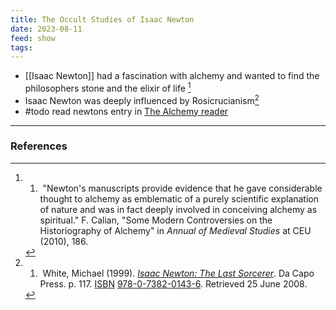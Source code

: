 ```yaml
---
title: The Occult Studies of Isaac Newton
date: 2023-08-11
feed: show
tags: 
---
```


- [[Isaac Newton]] had a fascination with alchemy and wanted to find the philosophers stone and the elixir of life [^1]
- Isaac Newton was deeply influenced by Rosicrucianism[^2]
- #todo read newtons entry in [The Alchemy reader](https://mega.nz/folder/jlEwhYyJ#iK4mVC4y5iwk_cr3eIpX4g/file/zp9ExYSI)


___
### References
[^1]: 1.  "Newton's manuscripts provide evidence that he gave considerable thought to alchemy as emblematic of a purely scientific explanation of nature and was in fact deeply involved in conceiving alchemy as spiritual." F. Calian, "Some Modern Controversies on the Historiography of Alchemy" in _Annual of Medieval Studies_ at CEU (2010), 186.

[^2]: 1.  White, Michael (1999). [_Isaac Newton: The Last Sorcerer_](https://books.google.com/books?vid=ISBN9780738201436&newbks=0). Da Capo Press. p. 117. [ISBN](https://en.wikipedia.org/wiki/ISBN_(identifier) "ISBN (identifier)") [978-0-7382-0143-6](https://en.wikipedia.org/wiki/Special:BookSources/978-0-7382-0143-6 "Special:BookSources/978-0-7382-0143-6"). Retrieved 25 June 2008.